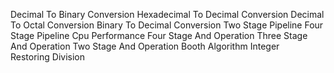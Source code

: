 Decimal To Binary Conversion
Hexadecimal To Decimal Conversion
Decimal To Octal Conversion
Binary To Decimal Conversion
Two Stage Pipeline
Four Stage Pipeline
Cpu Performance
Four Stage And Operation
Three Stage And Operation
Two Stage And Operation
Booth Algorithm
Integer Restoring Division
